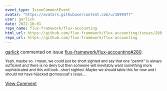 ```yaml
---
event_type: IssueCommentEvent
avatar: "https://avatars.githubusercontent.com/u/169947?"
user: garlick
date: 2022-10-01
repo_name: flux-framework/flux-accounting
html_url: https://github.com/flux-framework/flux-accounting/issues/280
repo_url: https://github.com/flux-framework/flux-accounting
---
```


<a href='https://github.com/garlick' target='_blank'>garlick</a> commented on issue <a href='https://github.com/flux-framework/flux-accounting/issues/280' target='_blank'>flux-framework/flux-accounting#280</a>.

<small>Yeah, maybe so.  I mean, we _could_ just be short sighted and say that one "permit" is always sufficient and there is no deny but then someone will inevitably want something more sophisticated and this will look...short sighted.  Maybe we should table this for now and I should not have hijacked @cmoussa1's issue....</small>

<a href='https://github.com/flux-framework/flux-accounting/issues/280' target='_blank'>View Comment</a>
